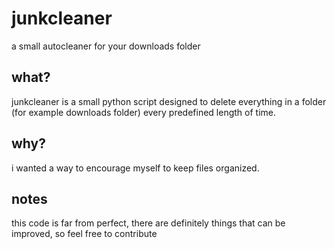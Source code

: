 # junkcleaner
a small autocleaner for your downloads folder

## what?
junkcleaner is a small python script designed to delete everything in a folder (for example downloads folder) every predefined length of time.

## why?
i wanted a way to encourage myself to keep files organized.

## notes
this code is far from perfect, there are definitely things that can be improved, so feel free to contribute
